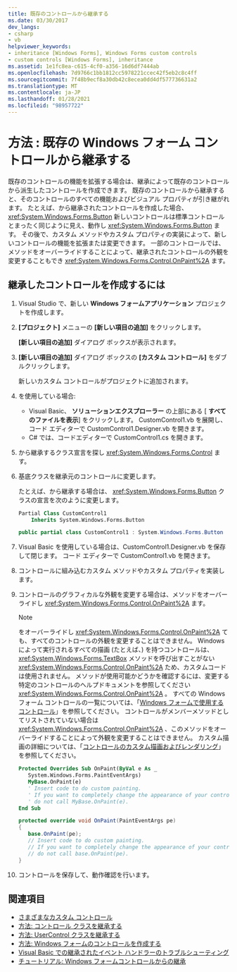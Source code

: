 ```yaml
---
title: 既存のコントロールから継承する
ms.date: 03/30/2017
dev_langs:
- csharp
- vb
helpviewer_keywords:
- inheritance [Windows Forms], Windows Forms custom controls
- custom controls [Windows Forms], inheritance
ms.assetid: 1e1fc8ea-c615-4cf0-a356-16d6df7444ab
ms.openlocfilehash: 7d9766c1bb1812cc5978221ccec42f5eb2c8c4ff
ms.sourcegitcommit: 7f48b9ecf8a30db42c8ecea0dd4df577736631a2
ms.translationtype: MT
ms.contentlocale: ja-JP
ms.lasthandoff: 01/28/2021
ms.locfileid: "98957722"
---
```

# <a name="how-to-inherit-from-existing-windows-forms-controls"></a>方法 : 既存の Windows フォーム コントロールから継承する

既存のコントロールの機能を拡張する場合は、継承によって既存のコントロールから派生したコントロールを作成できます。 既存のコントロールから継承すると、そのコントロールのすべての機能およびビジュアル プロパティが引き継がれます。 たとえば、から継承されたコントロールを作成した場合、 <xref:System.Windows.Forms.Button> 新しいコントロールは標準コントロールとまったく同じように見え、動作し <xref:System.Windows.Forms.Button> ます。 その後で、カスタム メソッドやカスタム プロパティの実装によって、新しいコントロールの機能を拡張または変更できます。 一部のコントロールでは、メソッドをオーバーライドすることによって、継承されたコントロールの外観を変更することもでき <xref:System.Windows.Forms.Control.OnPaint%2A> ます。

## <a name="to-create-an-inherited-control"></a>継承したコントロールを作成するには

1. Visual Studio で、新しい **Windows フォームアプリケーション** プロジェクトを作成します。

1. **[プロジェクト]** メニューの **[新しい項目の追加]** をクリックします。

    **[新しい項目の追加]** ダイアログ ボックスが表示されます。

1. **[新しい項目の追加]** ダイアログ ボックスの **[カスタム コントロール]** をダブルクリックします。

    新しいカスタム コントロールがプロジェクトに追加されます。

1. を使用している場合:

    - Visual Basic、 **ソリューションエクスプローラー** の上部にある [ **すべてのファイルを表示**] をクリックします。 CustomControl1.vb を展開し、コード エディターで CustomControl1.Designer.vb を開きます。
    - C# では、コードエディターで CustomControl1.cs を開きます。

1. から継承するクラス宣言を探し <xref:System.Windows.Forms.Control> ます。

1. 基底クラスを継承元のコントロールに変更します。

     たとえば、から継承する場合は、 <xref:System.Windows.Forms.Button> クラスの宣言を次のように変更します。

    ```vb
    Partial Class CustomControl1
        Inherits System.Windows.Forms.Button
    ```

    ```csharp
    public partial class CustomControl1 : System.Windows.Forms.Button
    ```

1. Visual Basic を使用している場合は、CustomControl1.Designer.vb を保存して閉じます。 コード エディターで CustomControl1.vb を開きます。

1. コントロールに組み込むカスタム メソッドやカスタム プロパティを実装します。

1. コントロールのグラフィカルな外観を変更する場合は、メソッドをオーバーライドし <xref:System.Windows.Forms.Control.OnPaint%2A> ます。

    > [!NOTE]
    > をオーバーライドし <xref:System.Windows.Forms.Control.OnPaint%2A> ても、すべてのコントロールの外観を変更することはできません。 Windows によって実行されるすべての描画 (たとえば、) を持つコントロールは、 <xref:System.Windows.Forms.TextBox> メソッドを呼び出すことがない <xref:System.Windows.Forms.Control.OnPaint%2A> ため、カスタムコードは使用されません。 メソッドが使用可能かどうかを確認するには、変更する特定のコントロールのヘルプドキュメントを参照してください <xref:System.Windows.Forms.Control.OnPaint%2A> 。 すべての Windows フォーム コントロールの一覧については、「[Windows フォームで使用するコントロール](controls-to-use-on-windows-forms.md)」を参照してください。 コントロールがメンバーメソッドとしてリストされていない場合は <xref:System.Windows.Forms.Control.OnPaint%2A> 、このメソッドをオーバーライドすることによって外観を変更することはできません。 カスタム描画の詳細については、「[コントロールのカスタム描画およびレンダリング](custom-control-painting-and-rendering.md)」を参照してください。

    ```vb
    Protected Overrides Sub OnPaint(ByVal e As _
       System.Windows.Forms.PaintEventArgs)
       MyBase.OnPaint(e)
       ' Insert code to do custom painting.
       ' If you want to completely change the appearance of your control,
       ' do not call MyBase.OnPaint(e).
    End Sub
    ```

    ```csharp
    protected override void OnPaint(PaintEventArgs pe)
    {
       base.OnPaint(pe);
       // Insert code to do custom painting.
       // If you want to completely change the appearance of your control,
       // do not call base.OnPaint(pe).
    }
    ```

1. コントロールを保存して、動作確認を行います。

## <a name="see-also"></a>関連項目

- [さまざまなカスタム コントロール](varieties-of-custom-controls.md)
- [方法: コントロール クラスを継承する](how-to-inherit-from-the-control-class.md)
- [方法: UserControl クラスを継承する](how-to-inherit-from-the-usercontrol-class.md)
- [方法: Windows フォームのコントロールを作成する](how-to-author-controls-for-windows-forms.md)
- [Visual Basic での継承されたイベント ハンドラーのトラブルシューティング](/dotnet/visual-basic/programming-guide/language-features/events/troubleshooting-inherited-event-handlers)
- [チュートリアル: Windows フォームコントロールからの継承](walkthrough-inheriting-from-a-windows-forms-control-with-visual-csharp.md)
